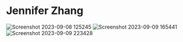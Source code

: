# Jennifer Zhang
![Screenshot 2023-09-08 125245](https://github.com/jenniferzxm/ECE444-F2023-Assignment1/assets/144472108/2c4b1fc7-0e20-47c2-a429-417bde9aad63)
![Screenshot 2023-09-09 165441](https://github.com/jenniferzxm/ECE444-F2023-Assignment1/assets/144472108/1c711679-24b4-4b47-9109-500aa5f33a36)
![Screenshot 2023-09-09 223428](https://github.com/jenniferzxm/ECE444-F2023-Assignment1/assets/144472108/d1fca821-cf9d-48f6-829a-250acff8a32b)
